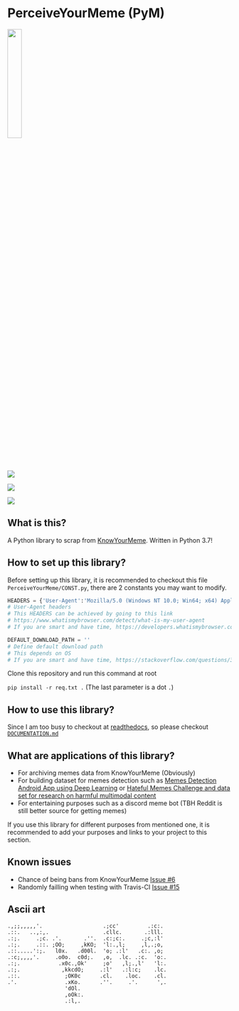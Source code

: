 # PerceiveYourMeme (PyM)

<img src="mics_img/PyM.png" style="width: 25%; height: 25%">

![](https://img.shields.io/badge/Python-3-blue)

![](https://img.shields.io/badge/license-MIT-green)

[![](https://img.shields.io/badge/Author-Vu%20Dinh%20Anh-red)](https://github.com/dinhanhx)

## What is this?

A Python library to scrap from [KnowYourMeme](https://knowyourmeme.com/). Written in Python 3.7!

## How to set up this library?

Before setting up this library, it is recommended to checkout this file `PerceiveYourMeme/CONST.py`, there are 2 constants you may want to modify.

```Python
HEADERS = {'User-Agent':'Mozilla/5.0 (Windows NT 10.0; Win64; x64) AppleWebKit/537.36 (KHTML, like Gecko) Chrome/85.0.4183.83 Safari/537.36 Edg/85.0.564.44'}
# User-Agent headers
# This HEADERS can be achieved by going to this link
# https://www.whatismybrowser.com/detect/what-is-my-user-agent
# If you are smart and have time, https://developers.whatismybrowser.com/api/

DEFAULT_DOWNLOAD_PATH = ''
# Define default download path
# This depends on OS
# If you are smart and have time, https://stackoverflow.com/questions/35851281/python-finding-the-users-downloads-folder
```

Clone this repository and run this command at root

`pip install -r req.txt .` (The last parameter is a dot `.`)

## How to use this library?

Since I am too busy to checkout at [readthedocs](https://readthedocs.org/), so please checkout [`DOCUMENTATION.md`](DOCUMENTATION.md)

## What are applications of this library?
- For archiving memes data from KnowYourMeme (Obviously)
- For building dataset for memes detection such as [Memes Detection Android App using Deep Learning](https://medium.com/datadriveninvestor/memes-detection-android-app-using-deep-learning-d2c65347e6f3) or [Hateful Memes Challenge and data set for research on harmful multimodal content](https://ai.facebook.com/blog/hateful-memes-challenge-and-data-set/)
- For entertaining purposes such as a discord meme bot (TBH Reddit is still better source for getting memes)

If you use this library for different purposes from mentioned one, it is recommended to add your purposes and links to your project to this section.

## Known issues
- Chance of being bans from KnowYourMeme [Issue #6](https://github.com/dinhanhx/PerceiveYourMeme/issues/6)
- Randomly failling when testing with Travis-CI [Issue #15](https://github.com/dinhanhx/PerceiveYourMeme/issues/15)

## Ascii art
```
.,;;,,,,,'.                   .;cc'         .:c:.        
.::.   ..,:,.                 .cllc.       .:lll.        
.:;.     .;c. .'.       .''.  .c:;c:.     .;c,:l'        
.:;.     .::. ;OO;     ,kKO;  'l:.,l;     ,l,.;o,        
.::.....':;.   l0x.   .d00l.  'o; .:l'   .c:. ,o;        
.:c;,,,,'.     .o0o.  c0d;.   ,o,  .lc. .:c.  'o:.       
.:;.            .x0c.,Ok'     ;o'   ,l;.,l'   'l:.       
.:;.             ,kkcdO;     .:l'   .:l:c;    .lc.       
.::.              ;OK0c      .cl.    .loc.    .cl.       
.'.               .xKo.      .''.     .'.      ',.       
                  'dOl.                                   
                  ,oOk:.                                    
                  .:l,.                                      
```
